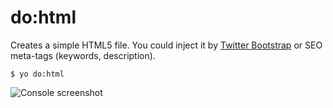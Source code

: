 # do:html

Creates a simple HTML5 file.
You could inject it by [Twitter Bootstrap](http://getbootstrap.com/) or SEO meta-tags (keywords, description).

```
$ yo do:html
```

![Console screenshot](https://rawgithub.com/albburtsev/generator-do/master/screenshots/html.png)
